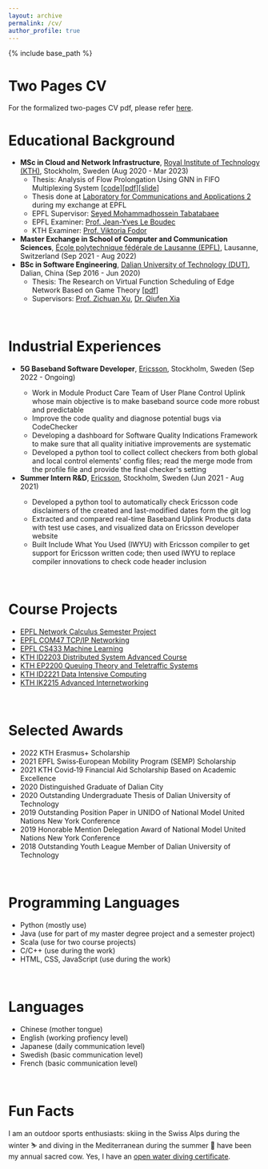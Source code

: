 ```yaml
---
layout: archive
permalink: /cv/
author_profile: true
---
```


{% include base_path %}

<h1>Two Pages CV</h1>
For the formalized two-pages CV pdf, please refer <a href="https://wangweiran0129.github.io/files/Weiran_Wang_CV.pdf">here</a>.
<br>

<h1>Educational Background</h1>
<ul>
  <li>
    <b>MSc in Cloud and Network Infrastructure</b>, <a href="https://www.kth.se/en">Royal Institute of Technology (KTH)</a>, Stockholm, Sweden (Aug 2020 - Mar 2023)  
    <ul> 
      <li>Thesis: Analysis of Flow Prolongation Using GNN in FIFO Multiplexing System [<a href="https://github.com/wangweiran0129/Degree_Project_Network_Calculus">code</a>][<a href="https://wangweiran0129.github.io/files/Analysis_of_Flow_Prolongation_Using_Graph_Neural_Network_GNN_in_FIFO_Multiplexing_System.pdf">pdf</a>][<a href="http://wangweiran0129.github.io/files/Defense_Slide.pdf">slide</a>]</li>
      <li>Thesis done at <a href="https://www.epfl.ch/labs/lca2/">Laboratory for Communications and Applications 2</a> during my exchange at EPFL</li>
      <li>EPFL Supervisor: <a href="https://people.epfl.ch/hossein.tabatabaee">Seyed Mohammadhossein Tabatabaee</a></li> 
      <li>EPFL Examiner: <a href="https://people.epfl.ch/jean-yves.leboudec">Prof. Jean-Yves Le Boudec</a></li>
      <li>KTH Examiner: <a href="https://www.kth.se/profile/vjfodor">Prof. Viktoria Fodor</a></li>
    </ul>
  </li>
  <li>
  <b>Master Exchange in School of Computer and Communication Sciences</b>, <a href="https://www.epfl.ch/en/">École polytechnique fédérale de Lausanne (EPFL)</a>, Lausanne, Switzerland (Sep 2021 - Aug 2022)
  </li>
  <li>
    <b>BSc in Software Engineering</b>, <a href="https://en.dlut.edu.cn/">Dalian University of Technology (DUT)</a>, Dalian, China (Sep 2016 - Jun 2020)
    <ul>
      <li>Thesis: The Research on Virtual Function Scheduling of Edge Network Based on Game Theory [<a href="https://wangweiran0129.github.io/files/The_Research_on_Virtual_Function_Scheduling_of_Edge_Network_Based_on_Game_Theory.pdf">pdf</a>]</li>
      <li> Supervisors: <a href="https://zichuanxu.com/">Prof. Zichuan Xu</a>, <a href="http://faculty.dlut.edu.cn/qfx/en/index.htm">Dr. Qiufen Xia</a></li>
    </ul>
  </li>
</ul>
<br>

<h1>Industrial Experiences</h1>
<ul>
  <li><b>5G Baseband Software Developer</b>, <a href="https://www.ericsson.com/en">Ericsson</a>, Stockholm, Sweden (Sep 2022 - Ongoing)</li>
  <ul>
    <li>Work in Module Product Care Team of User Plane Control Uplink whose main objective is to make baseband source code more robust and predictable</li>
    <li>Improve the code quality and diagnose potential bugs via CodeChecker</li>
    <li>Developing a dashboard for Software Quality Indications Framework to make sure that all quality initiative improvements are systematic</li>
    <li>Developed a python tool to collect collect checkers from both global and local control elements' config files; read the merge mode from the profile file and provide the final checker's setting</li>
  </ul>
  <li><b>Summer Intern R&D</b>, <a href="https://www.ericsson.com/en">Ericsson</a>, Stockholm, Sweden (Jun 2021 - Aug 2021)</li>
  <ul>
    <li>Developed a python tool to automatically check Ericsson code disclaimers of the created and last-modified dates form the git log</li>
    <li>Extracted and compared real-time Baseband Uplink Products data with test use cases, and visualized data on Ericsson developer website</li>
    <li>Built Include What You Used (IWYU) with Ericsson compiler to get support for Ericsson written code; then used IWYU to replace compiler innovations to check code header inclusion</li>
  </ul>
</ul>
<br>

<h1>Course Projects</h1>
<ul>
  <li><a href="https://github.com/wangweiran0129/EPFL_Network_Calculus_Semester_Project">EPFL Network Calculus Semester Project</a></li>
  <li><a href="https://github.com/wangweiran0129/EPFL_COM407_TCP_IP_Networking">EPFL COM47 TCP/IP Networking</a></li>
  <li><a href="https://github.com/wangweiran0129/EPFL_CS433_Machine-Learning">EPFL CS433 Machine Learning</a></li>
  <li><a href="https://github.com/wangweiran0129/KTH_ID2203_Distributed-System-Advanced-Course"> KTH ID2203 Distributed System Advanced Course</a></li>
  <li><a href="https://github.com/wangweiran0129/KTH_EP2200_Queuing-Theory-and-Teletraffic-Systems">KTH EP2200 Queuing Theory and Teletraffic Systems</a></li>
  <li><a href="https://github.com/wangweiran0129/KTH_ID2221_Data-Intensive-Computing">KTH ID2221 Data Intensive Computing</a></li>
  <li><a href="https://github.com/wangweiran0129/KTH_IK2215_Advanced-Internetworking">KTH IK2215 Advanced Internetworking</a></li>
</ul>
<br>

<h1>Selected Awards</h1>
<ul>
  <li>2022 KTH Erasmus+ Scholarship</li>
  <li>2021 EPFL Swiss‑European Mobility Program (SEMP) Scholarship</li>
  <li>2021 KTH Covid‑19 Financial Aid Scholarship Based on Academic Excellence</li>
  <li>2020 Distinguished Graduate of Dalian City</li>
  <li>2020 Outstanding Undergraduate Thesis of Dalian University of Technology</li>
  <li>2019 Outstanding Position Paper in UNIDO of National Model United Nations New York Conference</li>
  <li>2019 Honorable Mention Delegation Award of National Model United Nations New York Conference</li>
  <li>2018 Outstanding Youth League Member of Dalian University of Technology</li>
</ul>
<br>

<h1>Programming Languages</h1>
<ul>
  <li>Python (mostly use)</li>
  <li>Java (use for part of my master degree project and a semester project)</li>
  <li>Scala (use for two course projects)</li>
  <li>C/C++ (use during the work)</li>
  <li>HTML, CSS, JavaScript (use during the work)</li>
</ul>
<br>

<h1>Languages</h1>
<ul>
  <li>Chinese (mother tongue)</li>
  <li>English (working profiency level)</li>
  <li>Japanese (daily communication level)</li>
  <li>Swedish (basic communication level)</li>
  <li>French (basic communication level)</li>
</ul>
<br>

<h1>Fun Facts</h1>
I am an outdoor sports enthusiasts: skiing in the Swiss Alps during the winter ⛷️ and diving in the Mediterranean during the summer 🤿 have been my annual sacred cow. Yes, I have an <a href="https://drive.google.com/file/d/1Ch8Ajgckvbv-Z73niMWj1QG_5HpNdOCn/view?usp=sharing">open water diving certificate</a>.
<br>